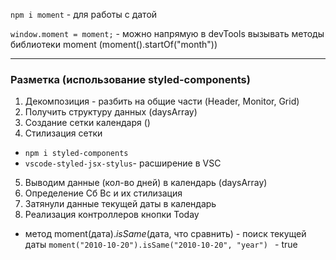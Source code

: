 `npm i moment` - для работы с датой

`window.moment = moment;` - можно напрямую в devTools вызывать методы библиотеки moment (moment().startOf("month"))

---

### Разметка (использование styled-components)

1. Декомпозиция - разбить на общие части (Header, Monitor, Grid)
2. Получить структуру данных (daysArray)
3. Создание сетки календаря ()
4. Стилизация сетки

- `npm i styled-components`
- `vscode-styled-jsx-stylus`- расширение в VSC

5. Выводим данные (кол-во дней) в календарь (daysArray)
6. Определение Сб Вс и их стилизация
7. Затянули данные текущей даты в календарь
8. Реализация контроллеров кнопки Today

- метод moment(дата).*isSame*(дата, что сравнить) - поиск текущей даты
  `moment("2010-10-20").isSame("2010-10-20", "year") ` - true

